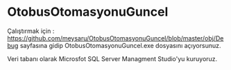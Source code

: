 # OtobusOtomasyonuGuncel



Çalıştırmak için : https://github.com/meysaru/OtobusOtomasyonuGuncel/blob/master/obj/Debug sayfasına gidip OtobusOtomasyonuGuncel.exe dosyasını açıyorsunuz.

Veri tabanı olarak Microsfot SQL Server Managment Studio'yu kuruyoruz.


